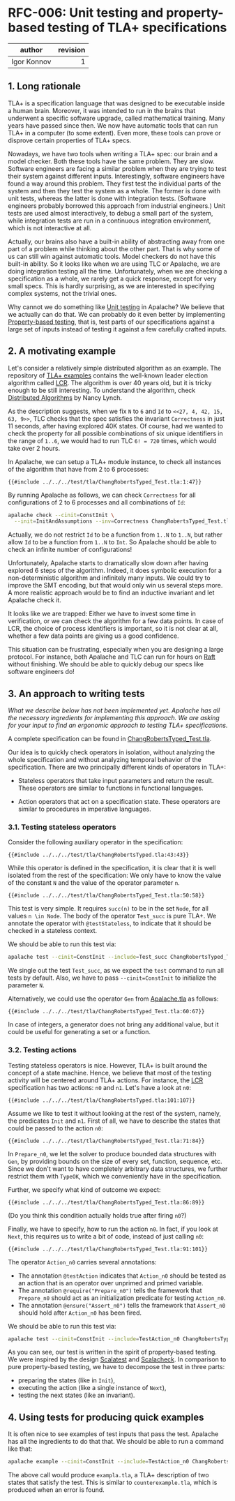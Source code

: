 # RFC-006: Unit testing and property-based testing of TLA+ specifications

| author      | revision |
| ----------- | --------:|
| Igor Konnov |        1 |

## 1. Long rationale

TLA+ is a specification language that was designed to be executable inside a
human brain. Moreover, it was intended to run in the brains that underwent a
specific software upgrade, called mathematical training. Many years have passed
since then. We now have automatic tools that can run TLA+ in a computer (to
some extent). Even more, these tools can prove or disprove certain properties
of TLA+ specs.

Nowadays, we have two tools when writing a TLA+ spec: our brain and a model
checker. Both these tools have the same problem. They are slow. Software
engineers are facing a similar problem when they are trying to test their
system against different inputs. Interestingly, software engineers have found a
way around this problem. They first test the individual parts of the system and
then they test the system as a whole. The former is done with unit tests,
whereas the latter is done with integration tests. (Software engineers probably
borrowed this approach from industrial engineers.) Unit tests are used almost
interactively, to debug a small part of the system, while integration tests are
run in a continuous integration environment, which is not interactive at all.

Actually, our brains also have a built-in ability of abstracting away from one
part of a problem while thinking about the other part. That is why some of us
can still win against automatic tools. Model checkers do not have this built-in
ability. So it looks like when we are using TLC or Apalache, we are doing
integration testing all the time. Unfortunately, when we are checking a
specification as a whole, we rarely get a quick response, except for very small
specs. This is hardly surprising, as we are interested in specifying complex
systems, not the trivial ones.

Why cannot we do something like [Unit testing][] in Apalache? We believe that
we actually can do that. We can probably do it even better by implementing
[Property-based testing][], that is, test parts of our specifications against a
large set of inputs instead of testing it against a few carefully crafted
inputs.

## 2. A motivating example

Let's consider a relatively simple distributed algorithm as an example.  The
repository of [TLA+ examples][] contains the well-known leader election
algorithm called [LCR][]. The algorithm is over 40 years old, but it is tricky
enough to be still interesting. To understand the algorithm, check [Distributed
Algorithms][] by Nancy Lynch.

As the description suggests, when we fix `N` to `6` and `Id` to
`<<27, 4, 42, 15, 63, 9>>`, TLC checks that the spec satisfies the invariant
`Correctness` in just 11 seconds, after having explored 40K states.
Of course, had we wanted to check the property for all possible combinations
of six unique identifiers in the range of `1..6`, we would had to run TLC
`6! = 720` times, which would take over 2 hours.

In Apalache, we can setup a TLA+ module instance, to check all instances of
the algorithm that have from 2 to 6 processes:

```tla
{{#include ../../../test/tla/ChangRobertsTyped_Test.tla:1:47}}
```

By running Apalache as follows, we can check `Correctness` for all
configurations of 2 to 6 processes and all combinations of `Id`:

```sh
apalache check --cinit=ConstInit \
  --init=InitAndAssumptions --inv=Correctness ChangRobertsTyped_Test.tla
```

Actually, we do not restrict `Id` to be a function from `1..N` to `1..N`, but
rather allow `Id` to be a function from `1..N` to `Int`. So Apalache should
be able to check an infinite number of configurations!

Unfortunately, Apalache starts to dramatically slow down after having explored
6 steps of the algorithm. Indeed, it does symbolic execution for a
non-deterministic algorithm and infinitely many inputs. We could try to improve
the SMT encoding, but that would only win us several steps more. A more
realistic approach would be to find an inductive invariant and let Apalache
check it.

It looks like we are trapped: Either we have to invest some time in
verification, or we can check the algorithm for a few data points. In case
of LCR, the choice of process identifiers is important, so it is not clear at
all, whether a few data points are giving us a good confidence.

This situation can be frustrating, especially when you are designing a large
protocol. For instance, both Apalache and TLC can run for hours on [Raft][]
without finishing. We should be able to quickly debug our specs like software
engineers do!


## 3. An approach to writing tests

*What we describe below has not been implemented yet. Apalache has all the
necessary ingredients for implementing this approach. We are asking for your
input to find an ergonomic approach to testing TLA+ specifications.*

A complete specification can be found in [ChangRobertsTyped_Test.tla][].

Our idea is to quickly check operators in isolation, without analyzing the
whole specification and without analyzing temporal behavior of the
specification. There are two principally different kinds of operators in TLA+:

 - Stateless operators that take input parameters and return the result.
    These operators are similar to functions in functional languages.

 - Action operators that act on a specification state.
    These operators are similar to procedures in imperative languages.

### 3.1. Testing stateless operators

Consider the following auxiliary operator in the specification:

```tla
{{#include ../../../test/tla/ChangRobertsTyped.tla:43:43}}
```

While this operator is defined in the specification, it is clear that it is
well isolated from the rest of the specification: We only have to know the
value of the constant `N` and the value of the operator parameter `n`.

```tla
{{#include ../../../test/tla/ChangRobertsTyped_Test.tla:50:58}}
```

This test is very simple. It requires `succ(n)` to be in the set `Node`, for
all values `n \in Node`. The body of the operator `Test_succ` is pure TLA+.
We annotate the operator with `@testStateless`, to indicate that it should
be checked in a stateless context.

We should be able to run this test via:

```sh
apalache test --cinit=ConstInit --include=Test_succ ChangRobertsTyped_Test.tla
```

We single out the test `Test_succ`, as we expect the `test` command to run all
tests by default. Also, we have to pass `--cinit=ConstInit` to initialize the
parameter `N`.


Alternatively, we could use the operator `Gen` from [Apalache.tla][] as follows:

```tla
{{#include ../../../test/tla/ChangRobertsTyped_Test.tla:60:67}}
```

In case of integers, a generator does not bring any additional value, but it
could be useful for generating a set or a function.

### 3.2. Testing actions

Testing stateless operators is nice. However, TLA+ is built around the concept
of a state machine. Hence, we believe that most of the testing activity will be
centered around TLA+ actions. For instance, the [LCR][] specification has two
actions: `n0` and `n1`. Let's have a look at `n0`:

```tla
{{#include ../../../test/tla/ChangRobertsTyped.tla:101:107}}
```

Assume we like to test it without looking at the rest of the system, namely,
the predicates `Init` and `n1`. First of all, we have to describe the states
that could be passed to the action `n0`:

```tla
{{#include ../../../test/tla/ChangRobertsTyped_Test.tla:71:84}}
```

In `Prepare_n0`, we let the solver to produce bounded data structures with
`Gen`, by providing bounds on the size of every set, function, sequence, etc.
Since we don't want to have completely arbitrary data structures, we further
restrict them with `TypeOK`, which we conveniently have in the specification.

Further, we specify what kind of outcome we expect:

```tla
{{#include ../../../test/tla/ChangRobertsTyped_Test.tla:86:89}}
```

(Do you think this condition actually holds true after firing `n0`?)

Finally, we have to specify, how to run the action `n0`. In fact, if you look
at `Next`, this requires us to write a bit of code, instead of just calling
`n0`:

```tla
{{#include ../../../test/tla/ChangRobertsTyped_Test.tla:91:101}}
```

The operator `Action_n0` carries several annotations:

 - The annotation `@testAction` indicates that `Action_n0` should be tested
    as an action that is an operator over unprimed and primed variable.
 - The annotation `@require("Prepare_n0")` tells the framework that
    `Prepare_n0` should act as an initialization predicate for testing
    `Action_n0`.
 - The annotation `@ensure("Assert_n0")` tells the framework that
    `Assert_n0` should hold after `Action_n0` has been fired.

We should be able to run this test via:

```sh
apalache test --cinit=ConstInit --include=TestAction_n0 ChangRobertsTyped_Test.tla
```

As you can see, our test is written in the spirit of property-based testing.
We were inspired by the design [Scalatest] and [Scalacheck]. In comparison
to pure property-based testing, we have to decompose the test in three parts:

 - preparing the states (like in `Init`),
 - executing the action (like a single instance of `Next`),
 - testing the next states (like an invariant).

## 4. Using tests for producing quick examples

It is often nice to see examples of test inputs that pass the
test. Apalache has all the ingredients to do that that. We should be able
to run a command like that:

```sh
apalache example --cinit=ConstInit --include=TestAction_n0 ChangRobertsTyped_Test.tla
```

The above call would produce `exampla.tla`, a TLA+ description of two states
that satisfy the test. This is similar to `counterexample.tla`, which is
produced when an error is found.



[Unit testing]: https://en.wikipedia.org/wiki/Unit_testing
[Property-based testing]: https://en.wikipedia.org/wiki/QuickCheck
[TLA+ examples]: https://github.com/tlaplus/Examples/
[LCR]: https://github.com/tlaplus/Examples/tree/master/specifications/chang_roberts
[ChangRobertsTyped_Test.tla]: ../../../test/tla/ChangRobertsTyped_Test.tla
[Distributed Algorithms]: https://dl.acm.org/doi/book/10.5555/2821576
[Raft]: https://github.com/tlaplus/Examples/tree/master/specifications/raft
[Apalache.tla]: https://github.com/informalsystems/apalache/blob/80cf914fe7272b14832a47b21193f5dfe8119348/src/tla/Apalache.tla
[Scalacheck]: https://www.scalacheck.org/
[Scalatest]: https://www.scalatest.org/
